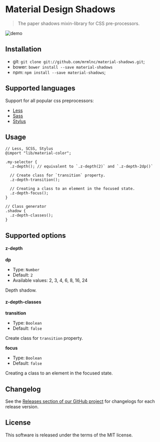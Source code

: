 # Material Design Shadows

> The paper shadows mixin-library for CSS pre-processors.

![demo](https://cloud.githubusercontent.com/assets/7034281/17182925/1cfc8376-542e-11e6-96ea-a25138b9d32a.png)

## Installation

  * git: `git clone git://github.com/mrmlnc/material-shadows.git`;
  * bower: `bower install --save material-shadows`
  * npm: `npm install --save material-shadows`;

## Supported languages

Support for all popular css preprocessors:

  * [Less](http://lesscss.org/)
  * [Sass](http://sass-lang.com/)
  * [Stylus](http://learnboost.github.io/stylus/)

## Usage

```less
// Less, SCSS, Stylus
@import "lib/material-color";

.my-selector {
  .z-depth(); // equivalent to `.z-depth(2)` and `.z-depth-2dp()`

  // Create class for `transition` property.
  .z-depth-transition();

  // Creating a class to an element in the focused state.
  .z-depth-focus();
}

// Class generator
.shadow {
  .z-depth-classes();
}
```

## Supported options

#### z-depth

**dp**

  * Type: `Number`
  * Default: `2`
  * Available values: 2, 3, 4, 6, 8, 16, 24

Depth shadow.

#### z-depth-classes

**transition**

  * Type: `Boolean`
  * Default: `false`

Create class for `transition` property.

**focus**

  * Type: `Boolean`
  * Default: `false`

Creating a class to an element in the focused state.

## Changelog

See the [Releases section of our GitHub project](https://github.com/mrmlnc/material-shadows/releases) for changelogs for each release version.

## License

This software is released under the terms of the MIT license.
